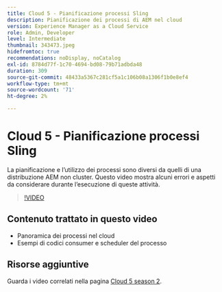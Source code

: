 ```yaml
---
title: Cloud 5 - Pianificazione processi Sling
description: Pianificazione dei processi di AEM nel cloud
version: Experience Manager as a Cloud Service
role: Admin, Developer
level: Intermediate
thumbnail: 343473.jpeg
hidefromtoc: true
recommendations: noDisplay, noCatalog
exl-id: 8784d77f-1c70-4694-bd08-79b71adbda48
duration: 309
source-git-commit: 48433a5367c281cf5a1c106b08a1306f1b0e8ef4
workflow-type: tm+mt
source-wordcount: '71'
ht-degree: 2%

---
```


# Cloud 5 - Pianificazione processi Sling

La pianificazione e l’utilizzo dei processi sono diversi da quelli di una distribuzione AEM non cluster. Questo video mostra alcuni errori e aspetti da considerare durante l’esecuzione di queste attività.

>[!VIDEO](https://video.tv.adobe.com/v/343473?quality=12&learn=on)

## Contenuto trattato in questo video

+ Panoramica dei processi nel cloud
+ Esempi di codici consumer e scheduler del processo

## Risorse aggiuntive

Guarda i video correlati nella pagina [Cloud 5 season 2](../cloud5-season-2.md).
